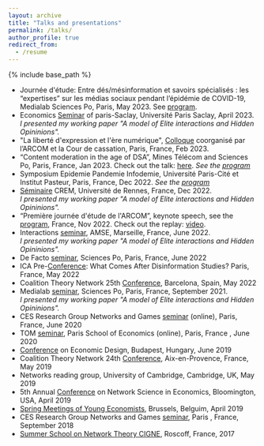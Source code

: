 ```yaml
---
layout: archive
title: "Talks and presentations" 
permalink: /talks/
author_profile: true
redirect_from:
  - /resume
---
```


{% include base_path %}
* Journée d'étude: Entre dés/mésinformation et savoirs spécialisés : les “expertises” sur les médias sociaux pendant l’épidémie de COVID-19, Medialab Sciences Po, Paris, May 2023. See [program](https://medialab.sciencespo.fr/actu/entre-desmesinformation-et-savoirs-specialises-les-expertises-sur-les-medias-sociaux-pendant-lepidemie-de-covid/). <br>
* Economics [Seminar](http://www.ritm.universite-paris-saclay.fr/shaden-shabayek-universite-paris-saclay-universite-paris-1-at-the-economics-seminar-of-paris-saclay-ceps-epee-and-ritm/) of paris-Saclay, Université Paris Saclay, April 2023. <br>
*I presented my working paper "A model of Elite interactions and Hidden Opininions".* 
* "La liberté d'expression et l'ère numérique", [Colloque](https://www.courdecassation.fr/agenda-evenementiel/la-liberte-dexpression-et-lere-numerique) coorganisé par l’ARCOM et la Cour de cassation, Paris, France, Feb 2023. 
* “Content moderation in the age of DSA”, Mines Télécom and Sciences Po, Paris, France, Jan 2023. Check out the talk: [here](https://twitter.com/ScPoChaireDGS/status/1626282542096687106).
*See the [program](https://www.dsacontentmoderationconference.fr/PROGRAM.html)*
* Symposium Epidemie Pandemie Infodemie, Université Paris-Cité et Institut Pasteur, Paris, France, Dec 2022.
*See the [program](https://research.pasteur.fr/wp-content/uploads/2022/11/research_pasteur-dpt-sante-globale-symposium-epidemie-pandemie-infodemie-lautre-urgence-sanitaire-sympo-infodemie-prog-web.pdf)*
* [Séminaire](https://www.univ-rennes.fr/evenements-0/seminaire-crem-a-model-of-elite-interactions-and-hidden-opinions) CREM, Université de Rennes, France, Dec 2022. <br>
*I presented my working paper "A model of Elite interactions and Hidden Opininions".*  
* “Première journée d'étude de l'ARCOM”, keynote speech, see the [program](https://www.linkedin.com/posts/arcom-regulateur-communication-audiovisuelle-numerique_le-programme-activity-6997908922099499008-zphX/?utm_source=share&utm_medium=member_desktop), France, Nov 2022. Check out the replay: [video](https://www.arcom.fr/actualites/premiere-journee-detudes-de-larcom-presentations-des-travaux-des-chercheurs-sur-les-medias-audiovisuels-et-numeriques). <br>
* Interactions [seminar](https://www.amse-aixmarseille.fr/fr/evenements/shaden-shabayek), AMSE, Marseille, France, June 2022. <br>
*I presented my working paper "A model of Elite interactions and Hidden Opininions".*  <br>
* De Facto [seminar](https://defacto-observatoire.fr/Actus/Vendredi-3-juin-troisieme-seminaire-de-recherche-DE-FACTO/), Sciences Po, Paris, France, June 2022 <br>
* ICA Pre-[Conference](https://citap.unc.edu/ica-preconference-2022/): What Comes After Disinformation Studies? Paris, France, May 2022
* Coalition Theory Network 25th [Conference](https://ctn2022.sciencesconf.org/data/pages/CTN_1.pdf), Barcelona, Spain, May 2022
* Medialab [seminar](https://medialab.sciencespo.fr/en/news/suivi-des-interventions-liees-a-la-desinformation-sur-les-principales-plateformes-de-medias-sociaux/), Sciences Po, Paris, France, September 2021. <br>
*I presented my working paper "A model of Elite interactions and Hidden Opininions".* 
* CES Research Group Networks and Games [seminar](https://sites.google.com/site/cesworkinggroupnetworks/) (online), Paris, France, June 2020 <br>
* TOM [seminar](https://www.parisschoolofeconomics.eu/en/research/seminars/lunch-s-theory-organisation-markets-tom/), Paris School of Economics (online), Paris, France , June 2020 <br>
* [Conference](http://mechanismdesign.eu/uncoming-events/conference-on-economic-design-of-sed/163/) on Economic Design, Budapest, Hungary, June 2019 <br>
* Coalition Theory Network 24th [Conference](http://www.coalitiontheory.net/content/24th-coalition-theory-network-workshop), Aix-en-Provence, France, May 2019 <br>
* Networks reading group, University of Cambridge, Cambridge, UK, May 2019 <br>
* 5th Annual [Conference](https://drive.google.com/file/d/1a7_-N_Vx5XbYDPymIQzWh_ksuvp5b8FY/view) on Network Science in Economics, Bloomington, USA, April 2019 <br>
* [Spring Meetings of Young Economists](https://eaye.weebly.com/), Brussels, Belguim, April 2019 <br>
* CES Research Group Networks and Games [seminar](https://sites.google.com/site/cesworkinggroupnetworks/), Paris , France, September 2018 <br>
* [Summer School on Network Theory CIGNE](https://sites.google.com/site/cigneworkshop2017/), Roscoff, France, 2017 <br>
